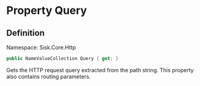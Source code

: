 # Property Query

## Definition
Namespace: Sisk.Core.Http

```csharp
public NameValueCollection Query { get; }
```

Gets the HTTP request query extracted from the path string. This property also contains routing parameters.

